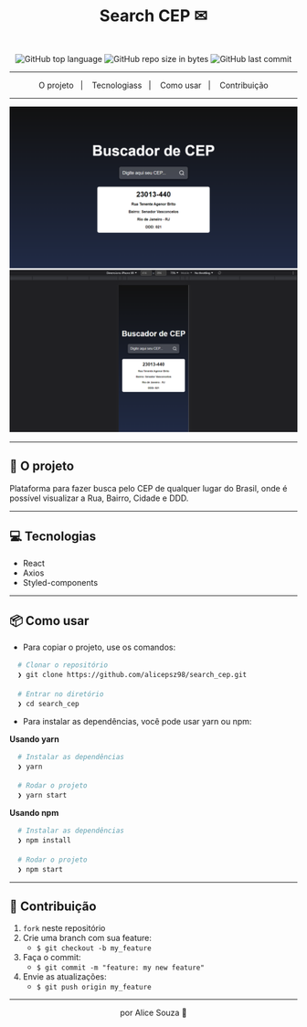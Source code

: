 <h1 align="center">
  Search CEP ✉
</h1>

<br>

<p align="center">
  <img alt="GitHub top language" src="https://img.shields.io/github/languages/top/alicepsz98/search_cep?logo=js">

  <img alt="GitHub repo size in bytes" src="https://img.shields.io/github/repo-size/alicepsz98/search_cep?color=pink">

  <img alt="GitHub last commit" src="https://img.shields.io/github/last-commit/alicepsz98/search_cep">
</p>

---

<p align="center">
  <span>O projeto</span>&nbsp;&nbsp;&nbsp;|&nbsp;&nbsp;&nbsp;
  <span>Tecnologiass</span>&nbsp;&nbsp;&nbsp;|&nbsp;&nbsp;&nbsp;
  <span>Como usar</span>&nbsp;&nbsp;&nbsp;|&nbsp;&nbsp;&nbsp;
  <span>Contribuição</span>
</p>

---

![Mockup](https://github.com/alicepsz98/search_cep/blob/master/mockup%20(1).png)
![Mockup](https://github.com/alicepsz98/search_cep/blob/master/mockup%20(2).png)

---

## 📝 O projeto

Plataforma para fazer busca pelo CEP de qualquer lugar do Brasil, onde é possível visualizar a Rua, Bairro, Cidade e DDD.

---

## 💻 Tecnologias

- React
- Axios
- Styled-components

---

## 📦️ Como usar

- Para copiar o projeto, use os comandos:

```bash
  # Clonar o repositório
  ❯ git clone https://github.com/alicepsz98/search_cep.git

  # Entrar no diretório
  ❯ cd search_cep
```

- Para instalar as dependências, você pode usar yarn ou npm:

**Usando yarn**

```bash
  # Instalar as dependências
  ❯ yarn

  # Rodar o projeto
  ❯ yarn start
```

**Usando npm**

```bash
  # Instalar as dependências
  ❯ npm install

  # Rodar o projeto
  ❯ npm start
```

---

## 🤝 Contribuição

1. `fork` neste repositório
2. Crie uma branch com sua feature:
   - `$ git checkout -b my_feature`
3. Faça o commit:
   - `$ git commit -m "feature: my new feature"`
4. Envie as atualizações:
   - `$ git push origin my_feature`

---

<p align="center">
  por Alice Souza 💚
</p>

 
